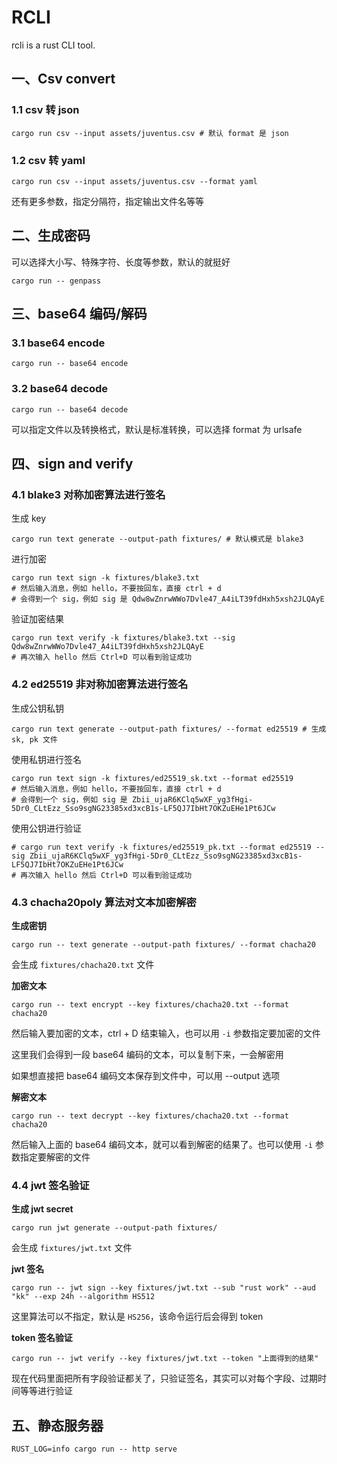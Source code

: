 # RCLI

rcli is a rust CLI tool.

## 一、Csv convert

### 1.1 csv 转 json
```
cargo run csv --input assets/juventus.csv # 默认 format 是 json
```

### 1.2 csv 转 yaml
```
cargo run csv --input assets/juventus.csv --format yaml
```

还有更多参数，指定分隔符，指定输出文件名等等

## 二、生成密码

可以选择大小写、特殊字符、长度等参数，默认的就挺好
```
cargo run -- genpass
```

## 三、base64 编码/解码

### 3.1 base64 encode
```
cargo run -- base64 encode
```

### 3.2 base64 decode
```
cargo run -- base64 decode
```

可以指定文件以及转换格式，默认是标准转换，可以选择 format 为 urlsafe

## 四、sign and verify

### 4.1 blake3 对称加密算法进行签名

生成 key
```
cargo run text generate --output-path fixtures/ # 默认模式是 blake3
```

进行加密
```
cargo run text sign -k fixtures/blake3.txt
# 然后输入消息，例如 hello，不要按回车，直接 ctrl + d
# 会得到一个 sig，例如 sig 是 Qdw8wZnrwWWo7Dvle47_A4iLT39fdHxh5xsh2JLQAyE
```

验证加密结果
```
cargo run text verify -k fixtures/blake3.txt --sig Qdw8wZnrwWWo7Dvle47_A4iLT39fdHxh5xsh2JLQAyE
# 再次输入 hello 然后 Ctrl+D 可以看到验证成功
```

### 4.2 ed25519 非对称加密算法进行签名

生成公钥私钥
```
cargo run text generate --output-path fixtures/ --format ed25519 # 生成 sk, pk 文件
```

使用私钥进行签名
```
cargo run text sign -k fixtures/ed25519_sk.txt --format ed25519
# 然后输入消息，例如 hello，不要按回车，直接 ctrl + d
# 会得到一个 sig，例如 sig 是 Zbii_ujaR6KClq5wXF_yg3fHgi-5Dr0_CLtEzz_Sso9sgNG23385xd3xcB1s-LF5QJ7IbHt7OKZuEHe1Pt6JCw
```

使用公钥进行验证
```
# cargo run text verify -k fixtures/ed25519_pk.txt --format ed25519 --sig Zbii_ujaR6KClq5wXF_yg3fHgi-5Dr0_CLtEzz_Sso9sgNG23385xd3xcB1s-LF5QJ7IbHt7OKZuEHe1Pt6JCw
# 再次输入 hello 然后 Ctrl+D 可以看到验证成功
```

### 4.3 chacha20poly 算法对文本加密解密

**生成密钥**
```
cargo run -- text generate --output-path fixtures/ --format chacha20
```

会生成 `fixtures/chacha20.txt` 文件

**加密文本**
```
cargo run -- text encrypt --key fixtures/chacha20.txt --format chacha20
```
然后输入要加密的文本，ctrl + D 结束输入，也可以用 `-i` 参数指定要加密的文件

这里我们会得到一段 base64 编码的文本，可以复制下来，一会解密用

如果想直接把 base64 编码文本保存到文件中，可以用 --output 选项

**解密文本**
```
cargo run -- text decrypt --key fixtures/chacha20.txt --format chacha20
```

然后输入上面的 base64 编码文本，就可以看到解密的结果了。也可以使用 `-i` 参数指定要解密的文件

### 4.4 jwt 签名验证

**生成 jwt secret**
```
cargo run jwt generate --output-path fixtures/
```
会生成 `fixtures/jwt.txt` 文件

**jwt 签名**
```
cargo run -- jwt sign --key fixtures/jwt.txt --sub "rust work" --aud "kk" --exp 24h --algorithm HS512
```
这里算法可以不指定，默认是 `HS256`，该命令运行后会得到 token

**token 签名验证**
```
cargo run -- jwt verify --key fixtures/jwt.txt --token "上面得到的结果"
```
现在代码里面把所有字段验证都关了，只验证签名，其实可以对每个字段、过期时间等等进行验证


## 五、静态服务器
```
RUST_LOG=info cargo run -- http serve
```
